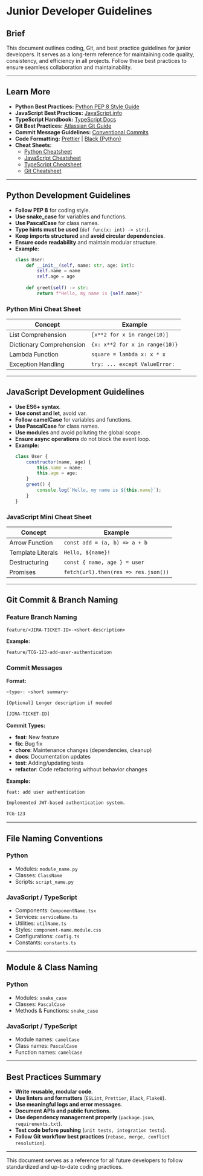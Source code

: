 # Junior Developer Guidelines

## Brief
This document outlines coding, Git, and best practice guidelines for junior developers. It serves as a long-term reference for maintaining code quality, consistency, and efficiency in all projects. Follow these best practices to ensure seamless collaboration and maintainability.

---

## Learn More
- **Python Best Practices:** [Python PEP 8 Style Guide](https://peps.python.org/pep-0008/)
- **JavaScript Best Practices:** [JavaScript.info](https://javascript.info/)
- **TypeScript Handbook:** [TypeScript Docs](https://www.typescriptlang.org/docs/)
- **Git Best Practices:** [Atlassian Git Guide](https://www.atlassian.com/git/tutorials)
- **Commit Message Guidelines:** [Conventional Commits](https://www.conventionalcommits.org/)
- **Code Formatting:** [Prettier](https://prettier.io/) | [Black (Python)](https://black.readthedocs.io/en/stable/)
- **Cheat Sheets:**
  - [Python Cheatsheet](https://gto76.github.io/python-cheatsheet/)
  - [JavaScript Cheatsheet](https://htmlcheatsheet.com/js/)
  - [TypeScript Cheatsheet](https://typescript-cheatsheets.dev/)
  - [Git Cheatsheet](https://education.github.com/git-cheat-sheet-education.pdf)

---

## Python Development Guidelines
- **Follow PEP 8** for coding style.
- **Use snake_case** for variables and functions.
- **Use PascalCase** for class names.
- **Type hints must be used** (`def func(x: int) -> str:`).
- **Keep imports structured** and **avoid circular dependencies**.
- **Ensure code readability** and maintain modular structure.
- **Example:**
  ```python
  class User:
      def __init__(self, name: str, age: int):
          self.name = name
          self.age = age
      
      def greet(self) -> str:
          return f"Hello, my name is {self.name}"
  ```

### Python Mini Cheat Sheet
| Concept  | Example  |
|----------|----------|
| List Comprehension | `[x**2 for x in range(10)]` |
| Dictionary Comprehension | `{x: x**2 for x in range(10)}` |
| Lambda Function | `square = lambda x: x * x` |
| Exception Handling | `try: ... except ValueError:` |

---

## JavaScript Development Guidelines
- **Use ES6+ syntax**.
- **Use const and let**, avoid var.
- **Follow camelCase** for variables and functions.
- **Use PascalCase** for class names.
- **Use modules** and avoid polluting the global scope.
- **Ensure async operations** do not block the event loop.
- **Example:**
  ```javascript
  class User {
      constructor(name, age) {
          this.name = name;
          this.age = age;
      }
      greet() {
          console.log(`Hello, my name is ${this.name}`);
      }
  }
  ```

### JavaScript Mini Cheat Sheet
| Concept  | Example  |
|----------|----------|
| Arrow Function | `const add = (a, b) => a + b` |
| Template Literals | ``Hello, ${name}!`` |
| Destructuring | `const { name, age } = user` |
| Promises | `fetch(url).then(res => res.json())` |

---

## Git Commit & Branch Naming
### Feature Branch Naming
```
feature/<JIRA-TICKET-ID>-<short-description>
```
**Example:**
```bash
feature/TCG-123-add-user-authentication
```

### Commit Messages
**Format:**
```bash
<type>: <short summary>

[Optional] Longer description if needed

[JIRA-TICKET-ID]
```
**Commit Types:**
- **feat**: New feature
- **fix**: Bug fix
- **chore**: Maintenance changes (dependencies, cleanup)
- **docs**: Documentation updates
- **test**: Adding/updating tests
- **refactor**: Code refactoring without behavior changes

**Example:**
```bash
feat: add user authentication

Implemented JWT-based authentication system.

TCG-123
```

---

## File Naming Conventions

### Python
- Modules: `module_name.py`
- Classes: `ClassName`
- Scripts: `script_name.py`

### JavaScript / TypeScript
- Components: `ComponentName.tsx`
- Services: `serviceName.ts`
- Utilities: `utilName.ts`
- Styles: `component-name.module.css`
- Configurations: `config.ts`
- Constants: `constants.ts`

---

## Module & Class Naming

### Python
- Modules: `snake_case`
- Classes: `PascalCase`
- Methods & Functions: `snake_case`

### JavaScript / TypeScript
- Module names: `camelCase`
- Class names: `PascalCase`
- Function names: `camelCase`

---

## Best Practices Summary
- **Write reusable, modular code**.
- **Use linters and formatters** (`ESLint`, `Prettier`, `Black`, `Flake8`).
- **Use meaningful logs and error messages**.
- **Document APIs and public functions**.
- **Use dependency management properly** (`package.json`, `requirements.txt`).
- **Test code before pushing** (`unit tests, integration tests`).
- **Follow Git workflow best practices** (`rebase, merge, conflict resolution`).

---

This document serves as a reference for all future developers to follow standardized and up-to-date coding practices.
